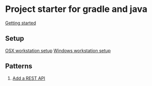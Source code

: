 # Project starter for gradle and java

[Getting started](docs/starting.md)

## Setup
[OSX workstation setup](docs/osx-setup.md)
[Windows workstation setup](docs/windows-setup.md)

## Patterns

1. [Add a REST API](docs/rest-api.md)

